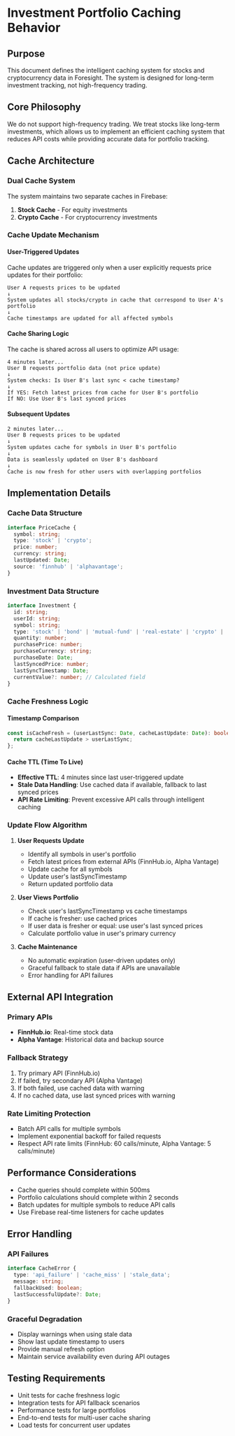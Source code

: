 # Investment Portfolio Caching Behavior

## Purpose
This document defines the intelligent caching system for stocks and cryptocurrency data in Foresight. The system is designed for long-term investment tracking, not high-frequency trading.

## Core Philosophy
We do not support high-frequency trading. We treat stocks like long-term investments, which allows us to implement an efficient caching system that reduces API costs while providing accurate data for portfolio tracking.

## Cache Architecture

### Dual Cache System
The system maintains two separate caches in Firebase:
1. **Stock Cache** - For equity investments
2. **Crypto Cache** - For cryptocurrency investments

### Cache Update Mechanism

#### User-Triggered Updates
Cache updates are triggered only when a user explicitly requests price updates for their portfolio:

```
User A requests prices to be updated
↓
System updates all stocks/crypto in cache that correspond to User A's portfolio
↓
Cache timestamps are updated for all affected symbols
```

#### Cache Sharing Logic
The cache is shared across all users to optimize API usage:

```
4 minutes later...
User B requests portfolio data (not price update)
↓
System checks: Is User B's last sync < cache timestamp?
↓
If YES: Fetch latest prices from cache for User B's portfolio
If NO: Use User B's last synced prices
```

#### Subsequent Updates
```
2 minutes later...
User B requests prices to be updated
↓
System updates cache for symbols in User B's portfolio
↓
Data is seamlessly updated on User B's dashboard
↓
Cache is now fresh for other users with overlapping portfolios
```

## Implementation Details

### Cache Data Structure
```typescript
interface PriceCache {
  symbol: string;
  type: 'stock' | 'crypto';
  price: number;
  currency: string;
  lastUpdated: Date;
  source: 'finnhub' | 'alphavantage';
}
```

### Investment Data Structure
```typescript
interface Investment {
  id: string;
  userId: string;
  symbol: string;
  type: 'stock' | 'bond' | 'mutual-fund' | 'real-estate' | 'crypto' | 'other';
  quantity: number;
  purchasePrice: number;
  purchaseCurrency: string;
  purchaseDate: Date;
  lastSyncedPrice: number;
  lastSyncTimestamp: Date;
  currentValue?: number; // Calculated field
}
```

### Cache Freshness Logic

#### Timestamp Comparison
```typescript
const isCacheFresh = (userLastSync: Date, cacheLastUpdate: Date): boolean => {
  return cacheLastUpdate > userLastSync;
};
```

#### Cache TTL (Time To Live)
- **Effective TTL**: 4 minutes since last user-triggered update
- **Stale Data Handling**: Use cached data if available, fallback to last synced prices
- **API Rate Limiting**: Prevent excessive API calls through intelligent caching

### Update Flow Algorithm

1. **User Requests Update**
   - Identify all symbols in user's portfolio
   - Fetch latest prices from external APIs (FinnHub.io, Alpha Vantage)
   - Update cache for all symbols
   - Update user's lastSyncTimestamp
   - Return updated portfolio data

2. **User Views Portfolio**
   - Check user's lastSyncTimestamp vs cache timestamps
   - If cache is fresher: use cached prices
   - If user data is fresher or equal: use user's last synced prices
   - Calculate portfolio value in user's primary currency

3. **Cache Maintenance**
   - No automatic expiration (user-driven updates only)
   - Graceful fallback to stale data if APIs are unavailable
   - Error handling for API failures

## External API Integration

### Primary APIs
- **FinnHub.io**: Real-time stock data
- **Alpha Vantage**: Historical data and backup source

### Fallback Strategy
1. Try primary API (FinnHub.io)
2. If failed, try secondary API (Alpha Vantage)
3. If both failed, use cached data with warning
4. If no cached data, use last synced prices with warning

### Rate Limiting Protection
- Batch API calls for multiple symbols
- Implement exponential backoff for failed requests
- Respect API rate limits (FinnHub: 60 calls/minute, Alpha Vantage: 5 calls/minute)

## Performance Considerations

- Cache queries should complete within 500ms
- Portfolio calculations should complete within 2 seconds
- Batch updates for multiple symbols to reduce API calls
- Use Firebase real-time listeners for cache updates

## Error Handling

### API Failures
```typescript
interface CacheError {
  type: 'api_failure' | 'cache_miss' | 'stale_data';
  message: string;
  fallbackUsed: boolean;
  lastSuccessfulUpdate?: Date;
}
```

### Graceful Degradation
- Display warnings when using stale data
- Show last update timestamp to users
- Provide manual refresh option
- Maintain service availability even during API outages

## Testing Requirements

- Unit tests for cache freshness logic
- Integration tests for API fallback scenarios
- Performance tests for large portfolios
- End-to-end tests for multi-user cache sharing
- Load tests for concurrent user updates